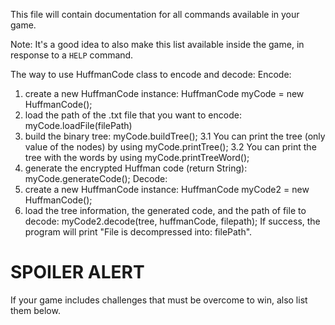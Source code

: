 This file will contain documentation for all commands available in your game.

Note:  It's a good idea to also make this list available inside the game, in response to a `HELP` command.

The way to use HuffmanCode class to encode and decode:
Encode:
1. create a new HuffmanCode instance: HuffmanCode myCode = new HuffmanCode();
2. load the path of the .txt file that you want to encode: myCode.loadFile(filePath)
3. build the binary tree: myCode.buildTree();
    3.1 <Optional> You can print the tree (only value of the nodes) by using myCode.printTree();
    3.2 <Optional> You can print the tree with the words by using myCode.printTreeWord();
4. generate the encrypted Huffman code (return String): myCode.generateCode();
Decode:
1. create a new HuffmanCode instance: HuffmanCode myCode2 = new HuffmanCode();
2. load the tree information, the generated code, and the path of file to decode: myCode2.decode(tree, huffmanCode, filepath); If success, the program will print "File is decompressed into: filePath".

# SPOILER ALERT

If your game includes challenges that must be overcome to win, also list them below.
